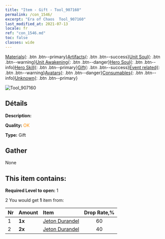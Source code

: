 ```yaml
---
title: "Item - Gift - Tool_907160"
permalink: /con_1546/
excerpt: "Era of Chaos  Tool_907160"
last_modified_at: 2021-07-13
locale: fr
ref: "con_1546.md"
toc: false
classes: wide
---
```

 [Materials](/ItemsFR/){: .btn .btn--primary}[Artifacts](/ItemsFR/Artifacts/){: .btn .btn--success}[Unit Soul](/ItemsFR/UnitSoul/){: .btn .btn--warning}[Unit Awakening](/ItemsFR/UnitAwakening/){: .btn .btn--danger}[Hero Soul](/ItemsFR/HeroSoul/){: .btn .btn--info}[Hero Skill](/ItemsFR/HeroSkill/){: .btn .btn--primary}[Gift](/ItemsFR/Gift/){: .btn .btn--success}[Event related](/ItemsFR/Events/){: .btn .btn--warning}[Avatars](/ItemsFR/Avatars/){: .btn .btn--danger}[Consumables](/ItemsFR/Consumables/){: .btn .btn--info}[Unknown](/ItemsFR/Unknown/){: .btn .btn--primary}

 ![Tool_907160](/images/t/i_907160.png)

## Détails
 **Description:** 

 **Quality:** <span style="color: #FF8C00">OK</span>

 **Type:** Gift

## Gather

  None

## This item contains:

 **Required Level to open:** 1

 2 You would get **1** item  from:

  | Nr | Amount |     Item    | Drop Rate,% |
  |:---|:-------|:------------|:---------:|
  | 1 |  **1x** | [Jeton Durandel](/ItemsFR/con_973/) | 60 | 
  | 2 |  **2x** | [Jeton Durandel](/ItemsFR/con_973/) | 40 | 
